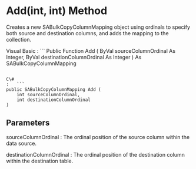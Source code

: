 <!-- loio3c0e15796c5f101482dbbc9c707db822 -->

# Add\(int, int\) Method

Creates a new SABulkCopyColumnMapping object using ordinals to specify both source and destination columns, and adds the mapping to the collection.



Visual Basic
:   ```
Public Function Add (
    ByVal sourceColumnOrdinal As Integer,
    ByVal destinationColumnOrdinal As Integer
) As SABulkCopyColumnMapping
```

C\#
:   ```
public SABulkCopyColumnMapping Add (
    int sourceColumnOrdinal,
    int destinationColumnOrdinal
)
```



## Parameters

sourceColumnOrdinal
:   The ordinal position of the source column within the data source.

destinationColumnOrdinal
:   The ordinal position of the destination column within the destination table.

